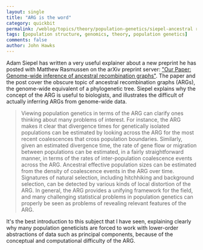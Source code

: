```yaml
---
layout: single 
title: "ARG is the word" 
category: quickbit
permalink: /weblog/topics/theory/population-genetics/siepel-ancestral recombination graph-2013.html
tags: [population structure, genomics, theory, population genetics] 
comments: false 
author: John Hawks 
---
```


Adam Siepel has written a very useful explainer about a new preprint he has posted with Matthew Rasmussen on the arXiv preprint server: <a href="http://haldanessieve.org/2013/07/02/our-paper-genome-wide-inference-of-ancestral-recombination-graphs/">"Our Paper: Genome-wide inference of ancestral recombination graphs"</a>. The paper and the post cover the obscure topic of ancestral recombination graphs (ARGs), the genome-wide equivalent of a phylogenetic tree. Siepel explains why the concept of the ARG is useful to biologists, and illustrates the difficult of actually inferring ARGs from genome-wide data. 

<blockquote>Viewing population genetics in terms of the ARG can clarify ones thinking about many problems of interest.  For instance, the ARG makes it clear that divergence times for genetically isolated populations can be estimated by looking across the ARG for the most recent coalescences that cross population boundaries.  Similarly, given an estimated divergence time, the rate of gene flow or migration between populations can be estimated, in a fairly straightforward manner, in terms of the rates of inter-population coalescence events across the ARG.  Ancestral effective population sizes can be estimated from the density of coalescence events in the ARG over time. Signatures of natural selection, including hitchhiking and background selection, can be detected by various kinds of local distortion of the ARG.  In general, the ARG provides a unifying framework for the field, and many challenging statistical problems in population genetics can properly be seen as problems of revealing relevant features of the ARG.</blockquote>

It's the best introduction to this subject that I have seen, explaining clearly why many population geneticists are forced to work with lower-order abstractions of data such as principal components, because of the conceptual and computational difficulty of the ARG.

